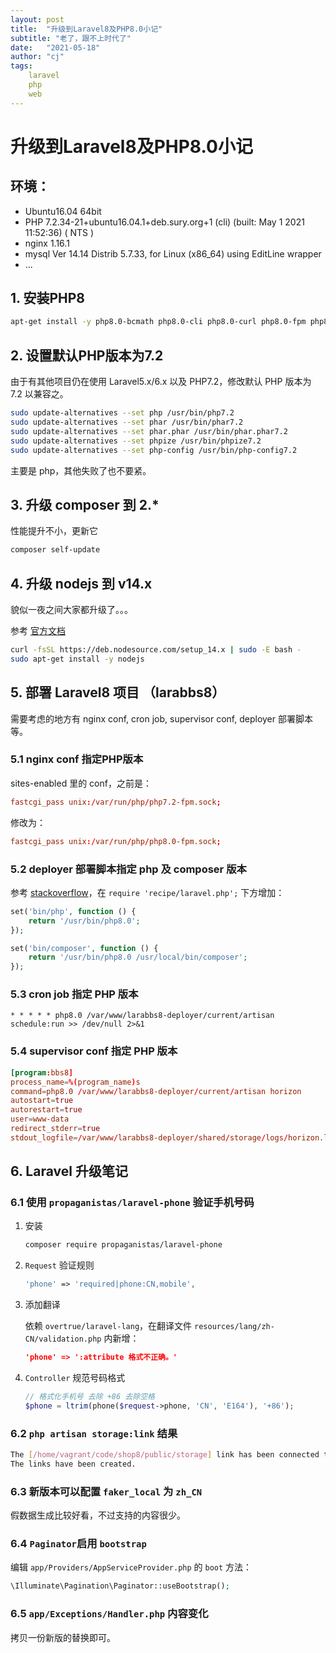 ```yaml
---
layout: post
title:  "升级到Laravel8及PHP8.0小记"
subtitle: "老了，跟不上时代了"
date:   "2021-05-18"
author: "cj"
tags:
    laravel
    php
    web
---
```


# 升级到Laravel8及PHP8.0小记

## 环境：
* Ubuntu16.04 64bit
* PHP 7.2.34-21+ubuntu16.04.1+deb.sury.org+1 (cli) (built: May  1 2021 11:52:36) ( NTS )
* nginx 1.16.1
* mysql Ver 14.14 Distrib 5.7.33, for Linux (x86_64) using  EditLine wrapper
* ...

## 1. 安装PHP8

```bash
apt-get install -y php8.0-bcmath php8.0-cli php8.0-curl php8.0-fpm php8.0-gd php8.0-mbstring php8.0-mysql php8.0-opcache php8.0-pgsql php8.0-readline php8.0-xml php8.0-zip php8.0-sqlite3 php8.0-redis
```

## 2. 设置默认PHP版本为7.2

由于有其他项目仍在使用 Laravel5.x/6.x 以及 PHP7.2，修改默认 PHP 版本为 7.2 以兼容之。

```bash
sudo update-alternatives --set php /usr/bin/php7.2
sudo update-alternatives --set phar /usr/bin/phar7.2
sudo update-alternatives --set phar.phar /usr/bin/phar.phar7.2
sudo update-alternatives --set phpize /usr/bin/phpize7.2
sudo update-alternatives --set php-config /usr/bin/php-config7.2
```

主要是 php，其他失败了也不要紧。

## 3. 升级 composer 到 2.*

性能提升不小，更新它

```bash
composer self-update
```

## 4. 升级 nodejs 到 v14.x

貌似一夜之间大家都升级了。。。

参考 [官方文档](https://github.com/nodesource/distributions/blob/master/README.md)

```bash
curl -fsSL https://deb.nodesource.com/setup_14.x | sudo -E bash -
sudo apt-get install -y nodejs
```

## 5. 部署 Laravel8 项目 （larabbs8）

需要考虑的地方有 nginx conf, cron job, supervisor conf, deployer 部署脚本等。

### 5.1 nginx conf 指定PHP版本

sites-enabled 里的 conf，之前是：
```conf
fastcgi_pass unix:/var/run/php/php7.2-fpm.sock;
```
修改为：
```conf
fastcgi_pass unix:/var/run/php/php8.0-fpm.sock;
```

### 5.2 deployer 部署脚本指定 php 及 composer 版本

参考 [stackoverflow](https://stackoverflow.com/questions/49049552/how-to-tell-deployer-to-use-different-php-version-once-sshed-to-my-shared-hosti)，在 `require 'recipe/laravel.php';` 下方增加：

```php
set('bin/php', function () {
    return '/usr/bin/php8.0';
});

set('bin/composer', function () {
    return '/usr/bin/php8.0 /usr/local/bin/composer';
});
```

### 5.3 cron job 指定 PHP 版本

```
* * * * * php8.0 /var/www/larabbs8-deployer/current/artisan schedule:run >> /dev/null 2>&1
```

### 5.4 supervisor conf 指定 PHP 版本

```conf
[program:bbs8]
process_name=%(program_name)s
command=php8.0 /var/www/larabbs8-deployer/current/artisan horizon
autostart=true
autorestart=true
user=www-data
redirect_stderr=true
stdout_logfile=/var/www/larabbs8-deployer/shared/storage/logs/horizon.log
```

## 6. Laravel 升级笔记

### 6.1 使用 `propaganistas/laravel-phone` 验证手机号码

1. 安装
    ```bash
    composer require propaganistas/laravel-phone
    ```
2. `Request` 验证规则 
    ```php
    'phone' => 'required|phone:CN,mobile',
    ```
3. 添加翻译

    依赖 `overtrue/laravel-lang`，在翻译文件 `resources/lang/zh-CN/validation.php` 内新增：
    ```json    
    'phone' => ':attribute 格式不正确。'
    ```
4. `Controller` 规范号码格式
    ```php
    // 格式化手机号 去除 +86 去除空格
    $phone = ltrim(phone($request->phone, 'CN', 'E164'), '+86');
    ```

### 6.2 `php artisan storage:link` 结果
```bash
The [/home/vagrant/code/shop8/public/storage] link has been connected to [/home/vagrant/code/shop8/storage/app/public].
The links have been created.
```

### 6.3 新版本可以配置 `faker_local` 为 `zh_CN`

假数据生成比较好看，不过支持的内容很少。

### 6.4 `Paginator`启用 `bootstrap`

编辑 `app/Providers/AppServiceProvider.php` 的 `boot` 方法：

```php
\Illuminate\Pagination\Paginator::useBootstrap();
```

### 6.5 `app/Exceptions/Handler.php` 内容变化

拷贝一份新版的替换即可。






